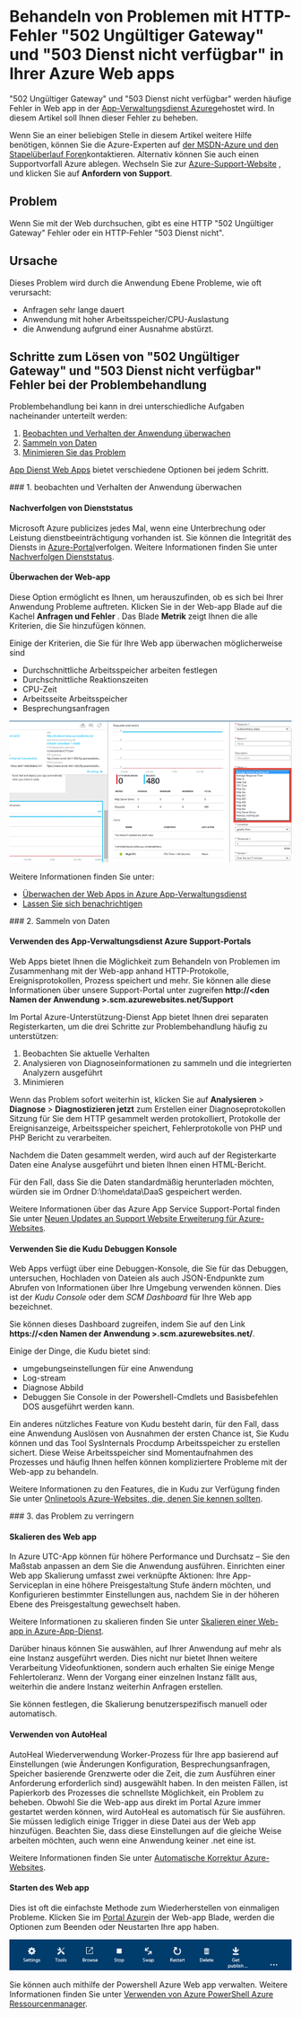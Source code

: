 <properties
    pageTitle="502 Ungültiger Gateway beheben, 503 Dienst nicht verfügbar Fehler | Microsoft Azure"
    description="Behandeln von Problemen mit 502 Ungültiger Gateway und 503 Dienst nicht verfügbar Fehler in Ihrer Web-app in der App-Verwaltungsdienst Azure gehostet wird."
    services="app-service\web"
    documentationCenter=""
    authors="cephalin"
    manager="wpickett"
    editor=""
    tags="top-support-issue"
    keywords="502 Ungültiger Gateway,-503 Dienst nicht verfügbar, Fehler 503, Fehler 502"/>

<tags
    ms.service="app-service-web"
    ms.workload="web"
    ms.tgt_pltfrm="na"
    ms.devlang="na"
    ms.topic="article"
    ms.date="07/06/2016"
    ms.author="cephalin"/>

# <a name="troubleshoot-http-errors-of-502-bad-gateway-and-503-service-unavailable-in-your-azure-web-apps"></a>Behandeln von Problemen mit HTTP-Fehler "502 Ungültiger Gateway" und "503 Dienst nicht verfügbar" in Ihrer Azure Web apps

"502 Ungültiger Gateway" und "503 Dienst nicht verfügbar" werden häufige Fehler in Web app in der [App-Verwaltungsdienst Azure](http://go.microsoft.com/fwlink/?LinkId=529714)gehostet wird. In diesem Artikel soll Ihnen dieser Fehler zu beheben.

Wenn Sie an einer beliebigen Stelle in diesem Artikel weitere Hilfe benötigen, können Sie die Azure-Experten auf [der MSDN-Azure und den Stapelüberlauf Foren](https://azure.microsoft.com/support/forums/)kontaktieren. Alternativ können Sie auch einen Supportvorfall Azure ablegen. Wechseln Sie zur [Azure-Support-Website](https://azure.microsoft.com/support/options/) , und klicken Sie auf **Anfordern von Support**.

## <a name="symptom"></a>Problem

Wenn Sie mit der Web durchsuchen, gibt es eine HTTP "502 Ungültiger Gateway" Fehler oder ein HTTP-Fehler "503 Dienst nicht".

## <a name="cause"></a>Ursache

Dieses Problem wird durch die Anwendung Ebene Probleme, wie oft verursacht:

-   Anfragen sehr lange dauert
-   Anwendung mit hoher Arbeitsspeicher/CPU-Auslastung
-   die Anwendung aufgrund einer Ausnahme abstürzt.

## <a name="troubleshooting-steps-to-solve-502-bad-gateway-and-503-service-unavailable-errors"></a>Schritte zum Lösen von "502 Ungültiger Gateway" und "503 Dienst nicht verfügbar" Fehler bei der Problembehandlung

Problembehandlung bei kann in drei unterschiedliche Aufgaben nacheinander unterteilt werden:

1.  [Beobachten und Verhalten der Anwendung überwachen](#observe)
2.  [Sammeln von Daten](#collect)
3.  [Minimieren Sie das Problem](#mitigate)

[App Dienst Web Apps](/services/app-service/web/) bietet verschiedene Optionen bei jedem Schritt.

<a name="observe" />
### <a name="1-observe-and-monitor-application-behavior"></a>1. beobachten und Verhalten der Anwendung überwachen

####    <a name="track-service-health"></a>Nachverfolgen von Dienststatus

Microsoft Azure publicizes jedes Mal, wenn eine Unterbrechung oder Leistung dienstbeeinträchtigung vorhanden ist. Sie können die Integrität des Diensts in [Azure-Portal](https://portal.azure.com/)verfolgen. Weitere Informationen finden Sie unter [Nachverfolgen Dienststatus](../monitoring-and-diagnostics/insights-service-health.md).

####    <a name="monitor-your-web-app"></a>Überwachen der Web-app

Diese Option ermöglicht es Ihnen, um herauszufinden, ob es sich bei Ihrer Anwendung Probleme auftreten. Klicken Sie in der Web-app Blade auf die Kachel **Anfragen und Fehler** . Das Blade **Metrik** zeigt Ihnen die alle Kriterien, die Sie hinzufügen können.

Einige der Kriterien, die Sie für Ihre Web app überwachen möglicherweise sind

-   Durchschnittliche Arbeitsspeicher arbeiten festlegen
-   Durchschnittliche Reaktionszeiten
-   CPU-Zeit
-   Arbeitsseite Arbeitsspeicher
-   Besprechungsanfragen

![Überwachen der Web app bei der Behebung von HTTP-Fehler 502 Ungültiger Gateway und 503 Dienst nicht verfügbar](./media/app-service-web-troubleshoot-HTTP-502-503/1-monitor-metrics.png)

Weitere Informationen finden Sie unter:

-   [Überwachen der Web Apps in Azure App-Verwaltungsdienst](web-sites-monitor.md)
-   [Lassen Sie sich benachrichtigen](../monitoring-and-diagnostics/insights-receive-alert-notifications.md)

<a name="collect" />
### <a name="2-collect-data"></a>2. Sammeln von Daten

####    <a name="use-the-azure-app-service-support-portal"></a>Verwenden des App-Verwaltungsdienst Azure Support-Portals

Web Apps bietet Ihnen die Möglichkeit zum Behandeln von Problemen im Zusammenhang mit der Web-app anhand HTTP-Protokolle, Ereignisprotokollen, Prozess speichert und mehr. Sie können alle diese Informationen über unsere Support-Portal unter zugreifen **http://&lt;den Namen der Anwendung >.scm.azurewebsites.net/Support**

Im Portal Azure-Unterstützung-Dienst App bietet Ihnen drei separaten Registerkarten, um die drei Schritte zur Problembehandlung häufig zu unterstützen:

1.  Beobachten Sie aktuelle Verhalten
2.  Analysieren von Diagnoseinformationen zu sammeln und die integrierten Analyzern ausgeführt
3.  Minimieren

Wenn das Problem sofort weiterhin ist, klicken Sie auf **Analysieren** > **Diagnose** > **Diagnostizieren jetzt** zum Erstellen einer Diagnoseprotokollen Sitzung für Sie dem HTTP gesammelt werden protokolliert, Protokolle der Ereignisanzeige, Arbeitsspeicher speichert, Fehlerprotokolle von PHP und PHP Bericht zu verarbeiten.

Nachdem die Daten gesammelt werden, wird auch auf der Registerkarte Daten eine Analyse ausgeführt und bieten Ihnen einen HTML-Bericht.

Für den Fall, dass Sie die Daten standardmäßig herunterladen möchten, würden sie im Ordner D:\home\data\DaaS gespeichert werden.

Weitere Informationen über das Azure App Service Support-Portal finden Sie unter [Neuen Updates an Support Website Erweiterung für Azure-Websites](/blog/new-updates-to-support-site-extension-for-azure-websites).

####    <a name="use-the-kudu-debug-console"></a>Verwenden Sie die Kudu Debuggen Konsole

Web Apps verfügt über eine Debuggen-Konsole, die Sie für das Debuggen, untersuchen, Hochladen von Dateien als auch JSON-Endpunkte zum Abrufen von Informationen über Ihre Umgebung verwenden können. Dies ist der _Kudu Console_ oder dem _SCM Dashboard_ für Ihre Web app bezeichnet.

Sie können dieses Dashboard zugreifen, indem Sie auf den Link **https://&lt;den Namen der Anwendung >.scm.azurewebsites.net/**.

Einige der Dinge, die Kudu bietet sind:

-   umgebungseinstellungen für eine Anwendung
-   Log-stream
-   Diagnose Abbild
-   Debuggen Sie Console in der Powershell-Cmdlets und Basisbefehlen DOS ausgeführt werden kann.


Ein anderes nützliches Feature von Kudu besteht darin, für den Fall, dass eine Anwendung Auslösen von Ausnahmen der ersten Chance ist, Sie Kudu können und das Tool SysInternals Procdump Arbeitsspeicher zu erstellen sichert. Diese Weise Arbeitsspeicher sind Momentaufnahmen des Prozesses und häufig Ihnen helfen können kompliziertere Probleme mit der Web-app zu behandeln.

Weitere Informationen zu den Features, die in Kudu zur Verfügung finden Sie unter [Onlinetools Azure-Websites, die, denen Sie kennen sollten](/blog/windows-azure-websites-online-tools-you-should-know-about/).

<a name="mitigate" />
### <a name="3-mitigate-the-issue"></a>3. das Problem zu verringern

####    <a name="scale-the-web-app"></a>Skalieren des Web app

In Azure UTC-App können für höhere Performance und Durchsatz – Sie den Maßstab anpassen an dem Sie die Anwendung ausführen. Einrichten einer Web app Skalierung umfasst zwei verknüpfte Aktionen: Ihre App-Serviceplan in eine höhere Preisgestaltung Stufe ändern möchten, und Konfigurieren bestimmter Einstellungen aus, nachdem Sie in der höheren Ebene des Preisgestaltung gewechselt haben.

Weitere Informationen zu skalieren finden Sie unter [Skalieren einer Web-app in Azure-App-Dienst](web-sites-scale.md).

Darüber hinaus können Sie auswählen, auf Ihrer Anwendung auf mehr als eine Instanz ausgeführt werden. Dies nicht nur bietet Ihnen weitere Verarbeitung Videofunktionen, sondern auch erhalten Sie einige Menge Fehlertoleranz. Wenn der Vorgang einer einzelnen Instanz fällt aus, weiterhin die andere Instanz weiterhin Anfragen erstellen.

Sie können festlegen, die Skalierung benutzerspezifisch manuell oder automatisch.

####    <a name="use-autoheal"></a>Verwenden von AutoHeal

AutoHeal Wiederverwendung Worker-Prozess für Ihre app basierend auf Einstellungen (wie Änderungen Konfiguration, Besprechungsanfragen, Speicher basierende Grenzwerte oder die Zeit, die zum Ausführen einer Anforderung erforderlich sind) ausgewählt haben. In den meisten Fällen, ist Papierkorb des Prozesses die schnellste Möglichkeit, ein Problem zu beheben. Obwohl Sie die Web-app aus direkt im Portal Azure immer gestartet werden können, wird AutoHeal es automatisch für Sie ausführen. Sie müssen lediglich einige Trigger in diese Datei aus der Web app hinzufügen. Beachten Sie, dass diese Einstellungen auf die gleiche Weise arbeiten möchten, auch wenn eine Anwendung keiner .net eine ist.

Weitere Informationen finden Sie unter [Automatische Korrektur Azure-Websites](/blog/auto-healing-windows-azure-web-sites/).


####    <a name="restart-the-web-app"></a>Starten des Web app

Dies ist oft die einfachste Methode zum Wiederherstellen von einmaligen Probleme. Klicken Sie im [Portal Azure](https://portal.azure.com/)in der Web-app Blade, werden die Optionen zum Beenden oder Neustarten Ihre app haben.

 ![Starten Sie die app, um Sie zu lösen HTTP-Fehler 502 Ungültiger Gateway und 503 Dienst nicht verfügbar](./media/app-service-web-troubleshoot-HTTP-502-503/2-restart.png)

Sie können auch mithilfe der Powershell Azure Web app verwalten. Weitere Informationen finden Sie unter [Verwenden von Azure PowerShell Azure Ressourcenmanager](../powershell-azure-resource-manager.md).
